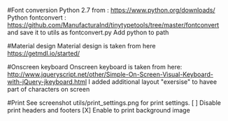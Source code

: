 #Font conversion
Python 2.7 from : https://www.python.org/downloads/
Python fontconvert : https://github.com/ManufacturaInd/tinytypetools/tree/master/fontconvert
and save it to utils as fontconvert.py
Add python to path

#Material design
Material design is taken from here
https://getmdl.io/started/

#Onscreen keyboard
Onscreen keyboard is taken from here:
http://www.jqueryscript.net/other/Simple-On-Screen-Visual-Keyboard-with-jQuery-jkeyboard.html
I added additional layout "exersise" to havee part of characters on screen

#Print
See screenshot utils/print_settings.png for print settings.
[ ] Disable print headers and footers
[X] Enable to print background image

